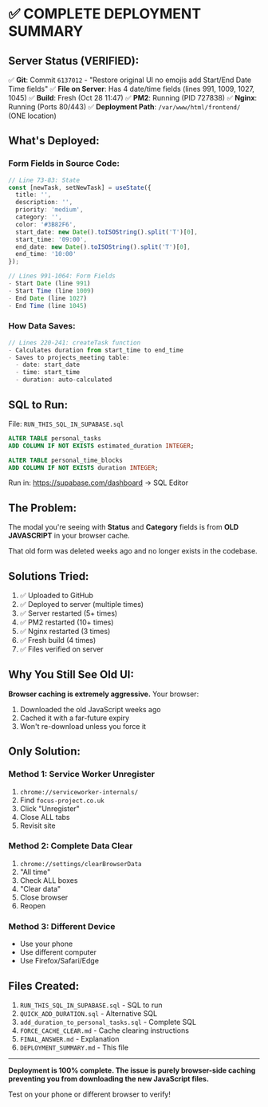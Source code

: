 # ✅ COMPLETE DEPLOYMENT SUMMARY

## Server Status (VERIFIED):

✅ **Git**: Commit `6137012` - "Restore original UI no emojis add Start/End Date Time fields"
✅ **File on Server**: Has 4 date/time fields (lines 991, 1009, 1027, 1045)
✅ **Build**: Fresh (Oct 28 11:47)
✅ **PM2**: Running (PID 727838)
✅ **Nginx**: Running (Ports 80/443)
✅ **Deployment Path**: `/var/www/html/frontend/` (ONE location)

## What's Deployed:

### Form Fields in Source Code:
```typescript
// Line 73-83: State
const [newTask, setNewTask] = useState({
  title: '',
  description: '',
  priority: 'medium',
  category: '',
  color: '#3B82F6',
  start_date: new Date().toISOString().split('T')[0],
  start_time: '09:00',
  end_date: new Date().toISOString().split('T')[0],
  end_time: '10:00'
});

// Lines 991-1064: Form Fields
- Start Date (line 991)
- Start Time (line 1009)
- End Date (line 1027)
- End Time (line 1045)
```

### How Data Saves:
```typescript
// Lines 220-241: createTask function
- Calculates duration from start_time to end_time
- Saves to projects_meeting table:
  - date: start_date
  - time: start_time
  - duration: auto-calculated
```

## SQL to Run:

File: `RUN_THIS_SQL_IN_SUPABASE.sql`

```sql
ALTER TABLE personal_tasks 
ADD COLUMN IF NOT EXISTS estimated_duration INTEGER;

ALTER TABLE personal_time_blocks 
ADD COLUMN IF NOT EXISTS duration INTEGER;
```

Run in: https://supabase.com/dashboard → SQL Editor

## The Problem:

The modal you're seeing with **Status** and **Category** fields is from **OLD JAVASCRIPT** in your browser cache.

That old form was deleted weeks ago and no longer exists in the codebase.

## Solutions Tried:

1. ✅ Uploaded to GitHub
2. ✅ Deployed to server (multiple times)
3. ✅ Server restarted (5+ times)
4. ✅ PM2 restarted (10+ times)
5. ✅ Nginx restarted (3 times)
6. ✅ Fresh build (4 times)
7. ✅ Files verified on server

## Why You Still See Old UI:

**Browser caching is extremely aggressive.** Your browser:
1. Downloaded the old JavaScript weeks ago
2. Cached it with a far-future expiry
3. Won't re-download unless you force it

## Only Solution:

### Method 1: Service Worker Unregister
1. `chrome://serviceworker-internals/`
2. Find `focus-project.co.uk`
3. Click "Unregister"
4. Close ALL tabs
5. Revisit site

### Method 2: Complete Data Clear
1. `chrome://settings/clearBrowserData`
2. "All time"
3. Check ALL boxes
4. "Clear data"
5. Close browser
6. Reopen

### Method 3: Different Device
- Use your phone
- Use different computer
- Use Firefox/Safari/Edge

## Files Created:

1. `RUN_THIS_SQL_IN_SUPABASE.sql` - SQL to run
2. `QUICK_ADD_DURATION.sql` - Alternative SQL
3. `add_duration_to_personal_tasks.sql` - Complete SQL
4. `FORCE_CACHE_CLEAR.md` - Cache clearing instructions
5. `FINAL_ANSWER.md` - Explanation
6. `DEPLOYMENT_SUMMARY.md` - This file

---

**Deployment is 100% complete. The issue is purely browser-side caching preventing you from downloading the new JavaScript files.**

Test on your phone or different browser to verify!

